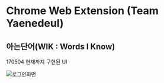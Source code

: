 # Chrome Web Extension (Team Yaenedeul)

## 아는단어(WIK : Words I Know)

170504 현재까지 구현된 UI

![로그인화면](./preview/wik_ui_170504.jpg) 